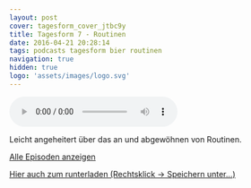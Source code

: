 ```yaml
---
layout: post
cover: tagesform_cover_jtbc9y
title: Tagesform 7 - Routinen
date: 2016-04-21 20:28:14
tags: podcasts tagesform bier routinen
navigation: true
hidden: true
logo: 'assets/images/logo.svg'
---
```


<audio controls>
  <source src="https://s3.eu-central-1.amazonaws.com/tagesform/tagesform_7.mp3" type="audio/mpeg">
</audio><br>

Leicht angeheitert über das an und abgewöhnen von Routinen.

<!-- more -->

<a href="{{ site.baseurl }}tag/tagesform/">Alle Episoden anzeigen</a>

[Hier auch zum runterladen (Rechtsklick -> Speichern unter...)](https://s3.eu-central-1.amazonaws.com/tagesform/tagesform_7.mp3)

